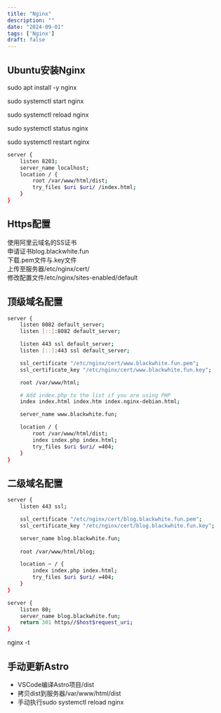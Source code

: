 ```yaml
---
title: "Nginx"
description: ""
date: "2024-09-01"
tags: ['Nginx']
draft: false
---
```


## Ubuntu安装Nginx

sudo apt install -y nginx  

sudo systemctl start nginx  

sudo systemctl reload nginx  

sudo systemctl status nginx  

sudo systemctl restart nginx  

~~~sh
server {
    listen 8203;
    server_name localhost;
    location / {
        root /var/www/html/dist;
        try_files $uri $uri/ /index.html;
    }
}
~~~

## Https配置

使用阿里云域名的SS证书  
申请证书blog.blackwhite.fun  
下载.pem文件与.key文件  
上传至服务器/etc/nginx/cert/  
修改配置文件/etc/nginx/sites-enabled/default  

## 顶级域名配置  

~~~sh
server {
    listen 8082 default_server;
    listen [::]:8082 default_server;

    listen 443 ssl default_server;
    listen [::]:443 ssl default_server;

    ssl_certificate "/etc/nginx/cert/www.blackwhite.fun.pem";  
    ssl_certificate_key "/etc/nginx/cert/www.blackwhite.fun.key";

    root /var/www/html;

    # Add index.php to the list if you are using PHP
    index index.html index.htm index.nginx-debian.html;

    server_name www.blackwhite.fun;

    location / {
        root /var/www/html/dist;
        index index.php index.html;
        try_files $uri $uri/ =404;
    }
}
~~~

## 二级域名配置  

~~~sh
server {
    listen 443 ssl;

    ssl_certificate "/etc/nginx/cert/blog.blackwhite.fun.pem";  
    ssl_certificate_key "/etc/nginx/cert/blog.blackwhite.fun.key";

    server_name blog.blackwhite.fun;
    
    root /var/www/html/blog;

    location ~ / {
        index index.php index.html;
        try_files $uri $uri/ =404;
    }
}

server {
    listen 80;
    server_name blog.blackwhite.fun;
    return 301 https//$host$request_uri;
}
~~~

nginx -t  

## 手动更新Astro

* VSCode编译Astro项目/dist
* 拷贝dist到服务器/var/www/html/dist
* 手动执行sudo systemctl reload nginx  
